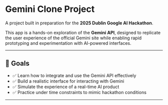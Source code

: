 # Gemini Clone Project

A project built in preparation for the **2025 Dublin Google AI Hackathon**.

This app is a hands-on exploration of the **Gemini API**, designed to replicate the user experience of the official Gemini site while enabling rapid prototyping and experimentation with AI-powered interfaces.

---

## 🚀 Goals

- ✅ Learn how to integrate and use the Gemini API effectively
- ✅ Build a realistic interface for interacting with Gemini
- ✅ Simulate the experience of a real-time AI product
- ✅ Practice under time constraints to mimic hackathon conditions

---
